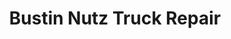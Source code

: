 ---
title: "Bustin Nutz Truck Repair"
url: /texarkana/bustin-nutz-truck-repair/
shop: car repair
---